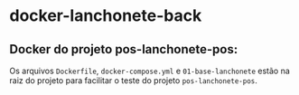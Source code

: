 # docker-lanchonete-back

## Docker do projeto pos-lanchonete-pos:

Os arquivos `Dockerfile`, `docker-compose.yml` e `01-base-lanchonete` estão na raiz do projeto para facilitar o teste do projeto `pos-lanchonete-pos`.
